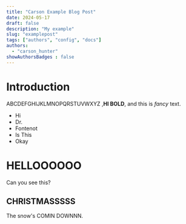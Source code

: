 ```yaml
---
title: "Carson Example Blog Post"
date: 2024-05-17
draft: false
description: "My example"
slug: "examplepost"
tags: ["authors", "config", "docs"]
authors:
  - "carson_hunter"
showAuthorsBadges : false
---
```


# Introduction

ABCDEFGHIJKLMNOPQRSTUVWXYZ ,**HI BOLD**, and this is *fancy* text. 

- Hi
- Dr.
- Fontenot
- Is This
- Okay

# HELLOOOOOO

Can you see this?

## CHRISTMASSSSS

The snow's COMIN DOWNNN.
